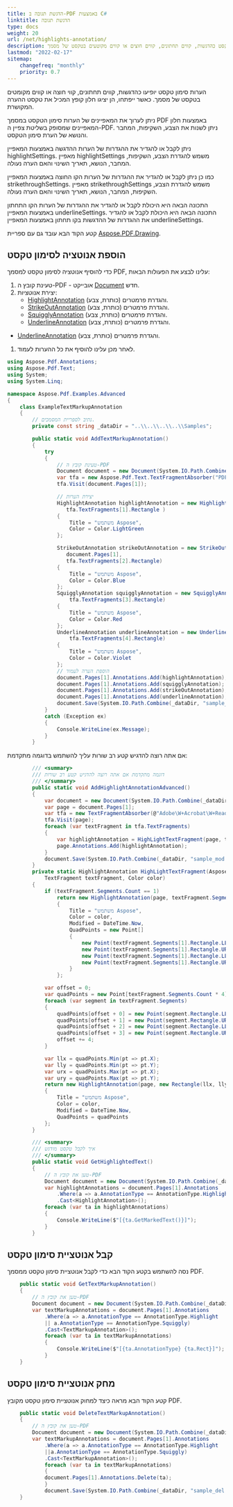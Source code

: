 ```yaml
---
title: הדגשת תגובה ב-PDF באמצעות C#
linktitle: הדגשת תגובה
type: docs
weight: 20
url: /net/highlights-annotation/
description: תגובות העריכה מוצגות בטקסט כהדגשות, קווים תחתונים, קווים חוצים או קווים מקוטעים בטקסט של מסמך.
lastmod: "2022-02-17"
sitemap:
    changefreq: "monthly"
    priority: 0.7
---
```

<script type="application/ld+json">
{
    "@context": "https://schema.org",
    "@type": "TechArticle",
    "headline": "הדגשת תגובות ב-PDF באמצעות C#",
    "alternativeHeadline": "איך להוסיף תגובות הדגשה ב-PDF",
    "author": {
        "@type": "Person",
        "name":"אנסטסיה הולוב",
        "givenName": "אנסטסיה",
        "familyName": "הולוב",
        "url":"https://www.linkedin.com/in/anastasiia-holub-750430225/"
    },
    "genre": "יצירת מסמכי PDF",
    "keywords": "pdf, c#, הדגשת תגובה, תגובת עריכת טקסט",
    "wordcount": "302",
    "proficiencyLevel":"מתחיל",
    "publisher": {
        "@type": "Organization",
        "name": "צוות מסמכי Aspose.PDF",
        "url": "https://products.aspose.com/pdf",
        "logo": "https://www.aspose.cloud/templates/aspose/img/products/pdf/aspose_pdf-for-net.svg",
        "alternateName": "Aspose",
        "sameAs": [
            "https://facebook.com/aspose.pdf/",
            "https://twitter.com/asposepdf",
            "https://www.youtube.com/channel/UCmV9sEg_QWYPi6BJJs7ELOg/featured",
            "https://www.linkedin.com/company/aspose",
            "https://stackoverflow.com/questions/tagged/aspose",
            "https://aspose.quora.com/",
            "https://aspose.github.io/"
        ],
        "contactPoint": [
            {
                "@type": "ContactPoint",
                "telephone": "+1 903 306 1676",
                "contactType": "מכירות",
                "areaServed": "US",
                "availableLanguage": "en"
            },
            {
                "@type": "ContactPoint",
                "telephone": "+44 141 628 8900",
                "contactType": "מכירות",
                "areaServed": "GB",
                "availableLanguage": "en"
            },
            {
                "@type": "ContactPoint",
                "telephone": "+61 2 8006 6987",
                "contactType": "מכירות",
                "areaServed": "AU",
                "availableLanguage": "en"
            }
        ]
    },
    "url": "/net/highlights-annotation/",
    "mainEntityOfPage": {
        "@type": "WebPage",
        "@id": "/net/highlights-annotation/"
    },
    "dateModified": "2022-02-04",
    "description": "תגובות העריכה מוצגות בטקסט כהדגשות, קווים תחתונים, קווים חוצים או קווים מקוטעים בטקסט של מסמך."
}
</script>
הערות סימון טקסט יופיעו כהדגשות, קווים תחתונים, קווי חוצה או קווים מקומטים בטקסט של מסמך. כאשר ייפתחו, הן יציגו חלון קופץ המכיל את טקסט ההערה המקושרת.

ניתן לערוך את המאפיינים של הערות סימון הטקסט במסמך PDF באמצעות חלון המאפיינים שמסופק בשליטת צפיין ה-PDF. ניתן לשנות את הצבע, השקיפות, המחבר והנושא של הערת סימון הטקסט.

ניתן לקבל או להגדיר את ההגדרות של הערות ההדגשה באמצעות המאפיין highlightSettings. מאפיין highlightSettings משמש להגדרת הצבע, השקיפות, המחבר, הנושא, תאריך השינוי והאם הערה נעולה.

כמו כן ניתן לקבל או להגדיר את ההגדרות של הערות הקו החוצה באמצעות המאפיין strikethroughSettings. מאפיין strikethroughSettings משמש להגדרת הצבע, השקיפות, המחבר, הנושא, תאריך השינוי והאם הערה נעולה.

התכונה הבאה היא היכולת לקבל או להגדיר את ההגדרות של הערות הקו התחתון באמצעות המאפיין underlineSettings.
התכונה הבאה היא היכולת לקבל או להגדיר את ההגדרות של ההדגשות בקו תחתון באמצעות המאפיין underlineSettings.

קטע הקוד הבא עובד גם עם ספריית [Aspose.PDF.Drawing](/pdf/net/drawing/).

## הוספת אנוטציה לסימון טקסט

כדי להוסיף אנוטציה לסימון טקסט למסמך PDF, עלינו לבצע את הפעולות הבאות:

1. טעינת קובץ ה-PDF - אובייקט [Document](https://reference.aspose.com/pdf/net/aspose.pdf/document) חדש.
1. יצירת אנוטציות:
    - [HighlightAnnotation](https://reference.aspose.com/pdf/net/aspose.pdf.annotations/highlightannotation) והגדרת פרמטרים (כותרת, צבע).
    - [StrikeOutAnnotation](https://reference.aspose.com/pdf/net/aspose.pdf.annotations/strikeoutannotation) והגדרת פרמטרים (כותרת, צבע).
    - [SquigglyAnnotation](https://reference.aspose.com/pdf/net/aspose.pdf.annotations/squigglyannotation) והגדרת פרמטרים (כותרת, צבע).
    - [UnderlineAnnotation](https://reference.aspose.com/pdf/net/aspose.pdf.annotations/underlineannotation) והגדרת פרמטרים (כותרת, צבע).
- [UnderlineAnnotation](https://reference.aspose.com/pdf/net/aspose.pdf.annotations/underlineannotation) והגדרת פרמטרים (כותרת, צבע).
1. לאחר מכן עלינו להוסיף את כל ההערות לעמוד.

```csharp
using Aspose.Pdf.Annotations;
using Aspose.Pdf.Text;
using System;
using System.Linq;

namespace Aspose.Pdf.Examples.Advanced
{
    class ExampleTextMarkupAnnotation
    {
        // נתיב לספריית המסמכים.
        private const string _dataDir = "..\\..\\..\\..\\Samples";

        public static void AddTextMarkupAnnotation()
        {
            try
            {
                // טעינת קובץ ה-PDF
                Document document = new Document(System.IO.Path.Combine(_dataDir, "sample.pdf"));
                var tfa = new Aspose.Pdf.Text.TextFragmentAbsorber("PDF");
                tfa.Visit(document.Pages[1]);

                // יצירת הערות
                HighlightAnnotation highlightAnnotation = new HighlightAnnotation(document.Pages[1],
                   tfa.TextFragments[1].Rectangle )
                {
                    Title = "משתמש Aspose",
                    Color = Color.LightGreen
                };

                StrikeOutAnnotation strikeOutAnnotation = new StrikeOutAnnotation(
                   document.Pages[1],
                   tfa.TextFragments[2].Rectangle)
                {
                    Title = "משתמש Aspose",
                    Color = Color.Blue
                };
                SquigglyAnnotation squigglyAnnotation = new SquigglyAnnotation(document.Pages[1],
                    tfa.TextFragments[3].Rectangle)
                {
                    Title = "משתמש Aspose",
                    Color = Color.Red
                };
                UnderlineAnnotation underlineAnnotation = new UnderlineAnnotation(document.Pages[1],
                    tfa.TextFragments[4].Rectangle)
                {
                    Title = "משתמש Aspose",
                    Color = Color.Violet
                };
                // הוספת הערה לעמוד
                document.Pages[1].Annotations.Add(highlightAnnotation);
                document.Pages[1].Annotations.Add(squigglyAnnotation);
                document.Pages[1].Annotations.Add(strikeOutAnnotation);
                document.Pages[1].Annotations.Add(underlineAnnotation);
                document.Save(System.IO.Path.Combine(_dataDir, "sample_mod.pdf"));
            }
            catch (Exception ex)
            {
                Console.WriteLine(ex.Message);
            }
        }
```

אם אתה רוצה להדגיש קטע רב שורות עליך להשתמש בדוגמה מתקדמת:

```csharp
        /// <summary>
        /// דוגמה מתקדמת אם אתה רוצה להדגיש קטע רב שורות
        /// </summary>
        public static void AddHighlightAnnotationAdvanced()
        {
            var document = new Document(System.IO.Path.Combine(_dataDir, "sample_mod.pdf"));
            var page = document.Pages[1];
            var tfa = new TextFragmentAbsorber(@"Adobe\W+Acrobat\W+Reader", new TextSearchOptions(true));
            tfa.Visit(page);
            foreach (var textFragment in tfa.TextFragments)
            {
                var highlightAnnotation = HighLightTextFragment(page, textFragment, Color.Yellow);
                page.Annotations.Add(highlightAnnotation);
            }
            document.Save(System.IO.Path.Combine(_dataDir, "sample_mod.pdf"));
        }
        private static HighlightAnnotation HighLightTextFragment(Aspose.Pdf.Page page,
            TextFragment textFragment, Color color)
        {
            if (textFragment.Segments.Count == 1)
                return new HighlightAnnotation(page, textFragment.Segments[1].Rectangle)
                {
                    Title = "משתמש Aspose",
                    Color = color,
                    Modified = DateTime.Now,
                    QuadPoints = new Point[]
                    {
                        new Point(textFragment.Segments[1].Rectangle.LLX, textFragment.Segments[1].Rectangle.URY),
                        new Point(textFragment.Segments[1].Rectangle.URX, textFragment.Segments[1].Rectangle.URY),
                        new Point(textFragment.Segments[1].Rectangle.LLX, textFragment.Segments[1].Rectangle.LLY),
                        new Point(textFragment.Segments[1].Rectangle.URX, textFragment.Segments[1].Rectangle.LLY)
                    }
                };

            var offset = 0;
            var quadPoints = new Point[textFragment.Segments.Count * 4];
            foreach (var segment in textFragment.Segments)
            {
                quadPoints[offset + 0] = new Point(segment.Rectangle.LLX, segment.Rectangle.URY);
                quadPoints[offset + 1] = new Point(segment.Rectangle.URX, segment.Rectangle.URY);
                quadPoints[offset + 2] = new Point(segment.Rectangle.LLX, segment.Rectangle.LLY);
                quadPoints[offset + 3] = new Point(segment.Rectangle.URX, segment.Rectangle.LLY);
                offset += 4;
            }

            var llx = quadPoints.Min(pt => pt.X);
            var lly = quadPoints.Min(pt => pt.Y);
            var urx = quadPoints.Max(pt => pt.X);
            var ury = quadPoints.Max(pt => pt.Y);
            return new HighlightAnnotation(page, new Rectangle(llx, lly, urx, ury))
            {
                Title = "משתמש Aspose",
                Color = color,
                Modified = DateTime.Now,
                QuadPoints = quadPoints
            };
        }

        /// <summary>
        /// איך לקבל טקסט מודגש
        /// </summary>
        public static void GetHighlightedText()
        {
            // טען את קובץ ה-PDF
            Document document = new Document(System.IO.Path.Combine(_dataDir, "sample_mod.pdf"));
            var highlightAnnotations = document.Pages[1].Annotations
                .Where(a => a.AnnotationType == AnnotationType.Highlight)
                .Cast<HighlightAnnotation>();
            foreach (var ta in highlightAnnotations)
            {
                Console.WriteLine($"[{ta.GetMarkedText()}]");
            }
        }
```
## קבל אנוטציית סימון טקסט

נסה להשתמש בקטע הקוד הבא כדי לקבל אנוטציית סימון טקסט ממסמך PDF.

```csharp
    public static void GetTextMarkupAnnotation()
    {
        // טען את קובץ ה-PDF
        Document document = new Document(System.IO.Path.Combine(_dataDir, "sample_mod.pdf"));
        var textMarkupAnnotations = document.Pages[1].Annotations
            .Where(a => a.AnnotationType == AnnotationType.Highlight
            || a.AnnotationType == AnnotationType.Squiggly)
            .Cast<TextMarkupAnnotation>();
            foreach (var ta in textMarkupAnnotations)
            {
                Console.WriteLine($"[{ta.AnnotationType} {ta.Rect}]");
            }
    }
```

## מחק אנוטציית סימון טקסט

קטע הקוד הבא מראה כיצד למחוק אנוטציית סימון טקסט מקובץ PDF.

```csharp
    public static void DeleteTextMarkupAnnotation()
    {
        // טען את קובץ ה-PDF
        Document document = new Document(System.IO.Path.Combine(_dataDir, "sample_mod.pdf"));
        var textMarkupAnnotations = document.Pages[1].Annotations
            .Where(a => a.AnnotationType == AnnotationType.Highlight
            ||a.AnnotationType == AnnotationType.Squiggly)
            .Cast<TextMarkupAnnotation>();
            foreach (var ta in textMarkupAnnotations)
            {
            document.Pages[1].Annotations.Delete(ta);
            }
            document.Save(System.IO.Path.Combine(_dataDir, "sample_del.pdf"));
    }
```

<script type="application/ld+json">
{
    "@context": "http://schema.org",
    "@type": "SoftwareApplication",
    "name": "ספריית Aspose.PDF עבור .NET",
    "image": "https://www.aspose.cloud/templates/aspose/img/products/pdf/aspose_pdf-for-net.svg",
    "url": "https://www.aspose.com/",
    "publisher": {
        "@type": "Organization",
        "name": "Aspose.PDF",
        "url": "https://products.aspose.com/pdf",
        "logo": "https://www.aspose.cloud/templates/aspose/img/products/pdf/aspose_pdf-for-net.svg",
        "alternateName": "Aspose",
        "sameAs": [
            "https://facebook.com/aspose.pdf/",
            "https://twitter.com/asposepdf",
            "https://www.youtube.com/channel/UCmV9sEg_QWYPi6BJJs7ELOg/featured",
            "https://www.linkedin.com/company/aspose",
            "https://stackoverflow.com/questions/tagged/aspose",
            "https://aspose.quora.com/",
            "https://aspose.github.io/"
        ],
        "contactPoint": [
            {
                "@type": "ContactPoint",
                "telephone": "+1 903 306 1676",
                "contactType": "מכירות",
                "areaServed": "US",
                "availableLanguage": "en"
            },
            {
                "@type": "ContactPoint",
                "telephone": "+44 141 628 8900",
                "contactType": "מכירות",
                "areaServed": "GB",
                "availableLanguage": "en"
            },
            {
                "@type": "ContactPoint",
                "telephone": "+61 2 8006 6987",
                "contactType": "מכירות",
                "areaServed": "AU",
                "availableLanguage": "en"
            }
        ]
    },
    "offers": {
        "@type": "Offer",
        "price": "1199",
        "priceCurrency": "USD"
    },
    "applicationCategory": "ספריית עיבוד PDF עבור .NET",
    "downloadUrl": "https://www.nuget.org/packages/Aspose.PDF/",
    "operatingSystem": "Windows, MacOS, Linux",
    "screenshot": "https://docs.aspose.com/pdf/net/create-pdf-document/screenshot.png",
    "softwareVersion": "2022.1",
    "aggregateRating": {
        "@type": "AggregateRating",
        "ratingValue": "5",
        "ratingCount": "16"
    }
}
</script>
```

